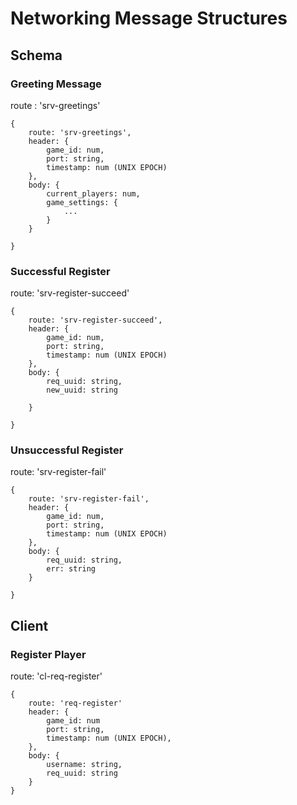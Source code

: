 # Networking Message Structures

## Schema



### Greeting Message

route : 'srv-greetings'

```
{
    route: 'srv-greetings',
    header: {
        game_id: num,
        port: string,
        timestamp: num (UNIX EPOCH)
    },
    body: {
        current_players: num,
        game_settings: {
            ...
        }
    }

}
```

### Successful Register

route: 'srv-register-succeed'

``` 
{
    route: 'srv-register-succeed',
    header: {
        game_id: num,
        port: string,
        timestamp: num (UNIX EPOCH)
    },
    body: {
        req_uuid: string,
        new_uuid: string

    }

}
```

### Unsuccessful Register

route: 'srv-register-fail'

```
{
    route: 'srv-register-fail',
    header: {
        game_id: num,
        port: string,
        timestamp: num (UNIX EPOCH)
    },
    body: {
        req_uuid: string,
        err: string
    }

}
```

## Client

### Register Player

route: 'cl-req-register'

```
{
    route: 'req-register'
    header: {
        game_id: num
        port: string,
        timestamp: num (UNIX EPOCH),
    },
    body: {
        username: string,
        req_uuid: string
    }
}
```